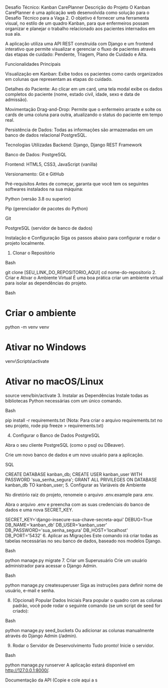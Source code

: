 Desafio Técnico: Kanban CarePlanner
Descrição do Projeto
O Kanban CarePlanner é uma aplicação web desenvolvida como solução para o Desafio Técnico para a Vaga 2. O objetivo é fornecer uma ferramenta visual, no estilo de um quadro Kanban, para que enfermeiros possam organizar e planejar o trabalho relacionado aos pacientes internados em sua ala. 

A aplicação utiliza uma API REST construída com Django e um frontend interativo que permite visualizar e gerenciar o fluxo de pacientes através das etapas de cuidado: Pendente, Triagem, Plano de Cuidado e Alta. 


Funcionalidades Principais

Visualização em Kanban: Exibe todos os pacientes como cards organizados em colunas que representam as etapas do cuidado. 



Detalhes do Paciente: Ao clicar em um card, uma tela modal exibe os dados completos do paciente (nome, estado civil, idade, sexo e data de admissão). 



Movimentação Drag-and-Drop: Permite que o enfermeiro arraste e solte os cards de uma coluna para outra, atualizando o status do paciente em tempo real. 


Persistência de Dados: Todas as informações são armazenadas em um banco de dados relacional PostgreSQL. 

Tecnologias Utilizadas
Backend: Django, Django REST Framework


Banco de Dados: PostgreSQL 

Frontend: HTML5, CSS3, JavaScript (vanilla)


Versionamento: Git e GitHub 

Pré-requisitos
Antes de começar, garanta que você tem os seguintes softwares instalados na sua máquina:

Python (versão 3.8 ou superior)

Pip (gerenciador de pacotes do Python)

Git

PostgreSQL (servidor de banco de dados)

Instalação e Configuração
Siga os passos abaixo para configurar e rodar o projeto localmente.

1. Clonar o Repositório

Bash

git clone [SEU_LINK_DO_REPOSITORIO_AQUI]
cd nome-do-repositorio
2. Criar e Ativar o Ambiente Virtual
É uma boa prática criar um ambiente virtual para isolar as dependências do projeto.

Bash

# Criar o ambiente
python -m venv venv

# Ativar no Windows
venv\Scripts\activate

# Ativar no macOS/Linux
source venv/bin/activate
3. Instalar as Dependências
Instale todas as bibliotecas Python necessárias com um único comando.

Bash

pip install -r requirements.txt
(Nota: Para criar o arquivo requirements.txt no seu projeto, rode pip freeze > requirements.txt)

4. Configurar o Banco de Dados PostgreSQL

Abra o seu cliente PostgreSQL (como o psql ou DBeaver).

Crie um novo banco de dados e um novo usuário para a aplicação.

SQL

CREATE DATABASE kanban_db;
CREATE USER kanban_user WITH PASSWORD 'sua_senha_segura';
GRANT ALL PRIVILEGES ON DATABASE kanban_db TO kanban_user;
5. Configurar as Variáveis de Ambiente

No diretório raiz do projeto, renomeie o arquivo .env.example para .env.

Abra o arquivo .env e preencha com as suas credenciais do banco de dados e uma nova SECRET_KEY.

SECRET_KEY='django-insecure-sua-chave-secreta-aqui'
DEBUG=True
DB_NAME='kanban_db'
DB_USER='kanban_user'
DB_PASSWORD='sua_senha_segura'
DB_HOST='localhost'
DB_PORT='5432'
6. Aplicar as Migrações
Este comando irá criar todas as tabelas necessárias no seu banco de dados, baseado nos modelos Django. 


Bash

python manage.py migrate
7. Criar um Superusuário
Crie um usuário administrador para acessar o Django Admin.

Bash

python manage.py createsuperuser
Siga as instruções para definir nome de usuário, e-mail e senha.

8. (Opcional) Popular Dados Iniciais
Para popular o quadro com as colunas padrão, você pode rodar o seguinte comando (se um script de seed for criado):

Bash

python manage.py seed_buckets
Ou adicionar as colunas manualmente através do Django Admin (/admin).

9. Rodar o Servidor de Desenvolvimento
Tudo pronto! Inicie o servidor.

Bash

python manage.py runserver
A aplicação estará disponível em http://127.0.0.1:8000/.

Documentação da API
(Copie e cole aqui a s